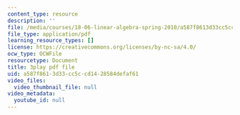```yaml
---
content_type: resource
description: ''
file: /media/courses/18-06-linear-algebra-spring-2010/a587f8613d33cc5ccd1428584defaf61_6-wh6yvk6uc.pdf
file_type: application/pdf
learning_resource_types: []
license: https://creativecommons.org/licenses/by-nc-sa/4.0/
ocw_type: OCWFile
resourcetype: Document
title: 3play pdf file
uid: a587f861-3d33-cc5c-cd14-28584defaf61
video_files:
  video_thumbnail_file: null
video_metadata:
  youtube_id: null
---
```

